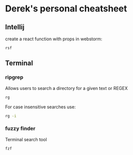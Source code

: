 # Derek's personal cheatsheet

## Intellij

create a react function with props in webstorm:
```
rsf
```

## Terminal

### ripgrep 

Allows users to search a directory for a given text or REGEX
```bash
rg
```

For case insensitive searches use:
```bash
rg -i
```

### fuzzy finder
Terminal search tool 

```bash
fzf
```

